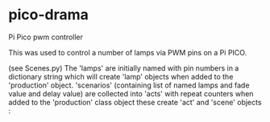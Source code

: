 # pico-drama
Pi Pico pwm controller

This was used to control a number of lamps via PWM pins on a Pi PICO.

(see Scenes.py) 
The 'lamps'  are initially named with pin numbers in a dictionary string which will create 'lamp' objects when added to the 
'production' object.
'scenarios' (containing list of named lamps and fade value and delay value) are collected into 'acts' with repeat counters
when added to the 'production' class object these create 'act' and 'scene' objects :
